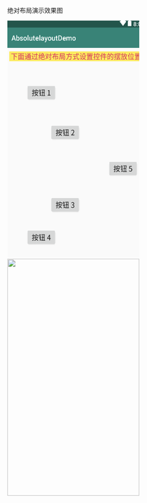 绝对布局演示效果图

<img src="https://github.com/tsingke/AndroidCodes/blob/master/1_UI/UI_layout/6_AbsoluteLayout/absolute.png" width=300 height=538 />    <img src="https://github.com/tsingke/AndroidCodes/blob/master/1_UI/UI_layout/3_FrameLayout/foreground.png" width=300 height=538 />
